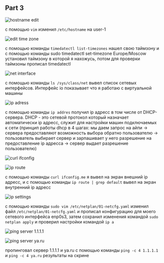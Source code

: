 ## Part 3

![hostname edit](https://i.imgur.com/w5uhZpN.png)

 с помощью `vim` изменил `/etc/hostname` на user-1

![edit time zone](https://i.imgur.com/Xo4kWHU.png)

 с помощью команды `timedatectl list-timezones` нашел свою таймзону и с помощью команды sudo timedatectl set-timezone Europe/Moscow установил таймзону в которой я нахожусь, потом для проверки таймзоны прописал timedatectl

![net interface](https://i.imgur.com/50sK6fj.png)

 с помощью команды `ls /sys/class/net` вывел список сетевых интерфейсов. Интерфейс io показывает что я работаю с виртуальной машины

![ip adress](https://i.imgur.com/RGm6mhO.jpeg)

 с помощью команды `ip addres` получил ip адресс в том числе от DHCP-сервера. DHCP - это сетевой протокол который назначает автоматически ip адресс, служит для настройки машин подключаемых к сети (принцип работы dhcp в 4 шагах: мы даем запрос на айпи -> сервера предоставляют возможность выбора обратно пользователю -> пользователь выбирает сервер и зарпашивает у него разрешение на предоставление ip адресса -> сервер выдает разрешение пользователю)

![curl ifconfig](https://i.imgur.com/o2J3ZCx.png)

![ip route](https://i.imgur.com/QWwgyel.png)

 с помощью команды `curl ifconfig.me` я вывел на экран внешний ip адресс, и с помощью команды `ip route | grep default` вывел на экран внутренний ip адресс 

![ip settings](https://i.imgur.com/IfO6C7X.png)

 с помощью команды `sudo vim /etc/netplan/01-netcfg.yaml` изменил файл `/etc/netplan/01-netcfg.yaml` и прописал конфигурацию для моего сетевого интерфейса enp0s3, затем сохранил изменения командой `sudo netplan apply` и проверил настройки командой `ip a`

![ping server 1.1.1.1](https://i.imgur.com/8zL2vFF.png)

![ping server ya.ru](https://i.imgur.com/tb7nIF3.png)

 пропинговал сервер 1.1.1.1 и ya.ru с помощью команды `ping -c 4 1.1.1.1` и `ping -c 4 ya.ru` результаты на скрине

